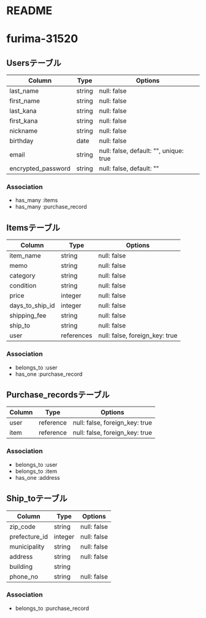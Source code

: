 # README
# furima-31520

## Usersテーブル

| Column              | Type   |  Options                               |
| ------------------  | ------ | ---------------------------------------|
| last_name           | string | null: false                            |
| first_name          | string | null: false                            |
| last_kana           | string | null: false                            |
| first_kana          | string | null: false                            |
| nickname            | string | null: false                            |
| birthday            | date   | null: false                            |
| email               | string | null: false, default: "", unique: true |
| encrypted_password  | string | null: false, default: ""               |

### Association

- has_many :items
- has_many :purchase_record

## Itemsテーブル

| Column          | Type           |  Options                        |
| --------------- | -------------- | ------------------------------- |
| item_name       | string         | null: false                     |
| memo            | string         | null: false                     |
| category        | string         | null: false                     |
| condition       | string         | null: false                     |
| price           | integer         | null: false                     |
| days_to_ship_id | integer        | null: false                     |
| shipping_fee    | string         | null: false                     |
| ship_to         | string         | null: false                     |
| user            | references     | null: false, foreign_key: true  |

### Association
- belongs_to :user
- has_one :purchase_record

## Purchase_recordsテーブル
| Column                   | Type           |  Options                        |
| ------------------------ | -------------- | ------------------------------- |
| user                     | reference      | null: false, foreign_key: true  |
| item                     | reference      | null: false, foreign_key: true  |

### Association
- belongs_to :user
- belongs_to :item
- has_one :address

## Ship_toテーブル
| Column           | Type      |  Options    |
| ---------------  | --------- | ----------- |
| zip_code         | string    | null: false |
| prefecture_id    | integer   | null: false |
| municipality     | string    | null: false |
| address          | string    | null: false |
| building         | string    |             |
| phone_no         | string    | null: false |

### Association
- belongs_to :purchase_record
